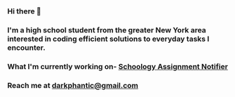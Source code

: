 ### Hi there 👋
### I'm a high school student from the greater New York area interested in coding efficient solutions to everyday tasks I encounter.

### What I'm currently working on- [Schoology Assignment Notifier](https://github.com/phanticx/schoology-notifier)

### Reach me at darkphantic@gmail.com


